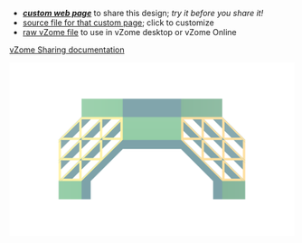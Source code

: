 
 - [***custom web page***][post] to share this design; *try it before you share it!*
 - [source file for that custom page][source]; click to customize
 - [raw vZome file][raw] to use in vZome desktop or vZome Online

[vZome Sharing documentation](https://vzome.github.io/vzome/sharing.html#how-it-works)

![Image](<Octagon-Base.png>)


[post]: <https://John-Kostick.github.io/vzome-sharing/2022/04/15/Octagon-Base-09-46-52.html>
[source]: <https://github.com/John-Kostick/vzome-sharing/edit/main/_posts/2022-04-15-Octagon-Base-09-46-52.md>
[raw]: <https://raw.githubusercontent.com/John-Kostick/vzome-sharing/main/2022/04/15/09-46-52-Octagon-Base/Octagon-Base.vZome>